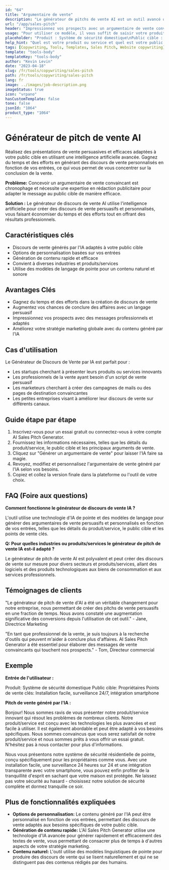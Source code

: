 ```yaml
---
id: "64"
title: "Argumentaire de vente"
description: "Le générateur de pitchs de vente AI est un outil avancé qui utilise l'intelligence artificielle pour vous aider à créer des pitchs de vente persuasifs et efficaces adaptés à votre public cible. Il vous fait gagner du temps et des efforts en générant des pitchs de vente personnalisés en fonction de vos informations, vous permettant ainsi de vous concentrer sur la conclusion de l'affaire."
url: "/app/sales-pitch"
header: "Impressionnez vos prospects avec un argumentaire de vente convaincant créé par l'IA."
usage: "Pour utiliser ce modèle, il vous suffit de saisir votre produit ou service, votre public cible et vos principaux arguments de vente. Le générateur de pitch de vente IA créera alors un argumentaire de vente personnalisé, persuasif et efficace basé sur vos informations."
placeholder: "Produit : Système de sécurité domestique\nPublic cible : Propriétaires\nPoints de vente clés : Installation facile, surveillance 24/7, intégration smartphone"
help_hint: "Quel est votre produit ou service et quel est votre public cible ? Fournissez quelques points clés de vente et nous créerons une argumentation persuasive adaptée à votre public."
tags: [Copywriting, Tools, Templates, Sales Pitch, Website copywriting]
template: "tools-body"
templateKey: "tools-body"
author: "Kevin Levin"
date: "2023-04-18"
slug: /fr/tools/copywriting/sales-pitch
path: /fr/tools/copywriting/sales-pitch
lang: fr
image: ../images/job-description.png
imageStatus: true
icon: "vrpano"
hasCustomTemplate: false
tone: false
jsonId: "1064"
product_type: "1064"
---
```


# Générateur de pitch de vente AI

Réalisez des présentations de vente persuasives et efficaces adaptées à votre public cible en utilisant une intelligence artificielle avancée. Gagnez du temps et des efforts en générant des discours de vente personnalisés en fonction de vos entrées, ce qui vous permet de vous concentrer sur la conclusion de la vente.

**Problème:** Concevoir un argumentaire de vente convaincant est chronophage et nécessite une expertise en rédaction publicitaire pour adapter le message au public cible de manière efficace.

**Solution :** Le générateur de discours de vente AI utilise l'intelligence artificielle pour créer des discours de vente persuasifs et personnalisés, vous faisant économiser du temps et des efforts tout en offrant des résultats professionnels.

## Caractéristiques clés

- Discours de vente générés par l'IA adaptés à votre public cible
- Options de personnalisation basées sur vos entrées
- Génération de contenu rapide et efficace
- Convient à diverses industries et produits/services
- Utilise des modèles de langage de pointe pour un contenu naturel et sonore

## Avantages Clés

- Gagnez du temps et des efforts dans la création de discours de vente
- Augmentez vos chances de conclure des affaires avec un langage persuasif
- Impressionnez vos prospects avec des messages professionnels et adaptés
- Améliorez votre stratégie marketing globale avec du contenu généré par l'IA

## Cas d'utilisation

Le Générateur de Discours de Vente par IA est parfait pour :

- Les startups cherchant à présenter leurs produits ou services innovants
- Les professionnels de la vente ayant besoin d'un script de vente persuasif
- Les marketeurs cherchant à créer des campagnes de mails ou des pages de destination convaincantes
- Les petites entreprises visant à améliorer leur discours de vente sur différents canaux.

## Guide étape par étape

1. Inscrivez-vous pour un essai gratuit ou connectez-vous à votre compte AI Sales Pitch Generator.
2. Fournissez les informations nécessaires, telles que les détails du produit/service, le public cible et les principaux arguments de vente.
3. Cliquez sur "Générer un argumentaire de vente" pour laisser l'IA faire sa magie.
4. Revoyez, modifiez et personnalisez l'argumentaire de vente généré par l'IA selon vos besoins.
5. Copiez et collez la version finale dans la plateforme ou l'outil de votre choix.

## FAQ (Foire aux questions)

**Comment fonctionne le générateur de discours de vente IA ?**

L'outil utilise une technologie d'IA de pointe et des modèles de langage pour générer des argumentaires de vente persuasifs et personnalisés en fonction de vos entrées, telles que les détails du produit/service, le public cible et les points de vente clés.

**Q: Pour quelles industries ou produits/services le générateur de pitch de vente IA est-il adapté ?**

Le générateur de pitch de vente AI est polyvalent et peut créer des discours de vente sur mesure pour divers secteurs et produits/services, allant des logiciels et des produits technologiques aux biens de consommation et aux services professionnels.

## Témoignages de clients

"Le générateur de pitch de vente d'AI a été un véritable changement pour notre entreprise, nous permettant de créer des pitchs de vente persuasifs en une fraction de temps. Nous avons constaté une augmentation significative des conversions depuis l'utilisation de cet outil." - Jane, Directrice Marketing

"En tant que professionnel de la vente, je suis toujours à la recherche d'outils qui peuvent m'aider à conclure plus d'affaires. AI Sales Pitch Generator a été essentiel pour élaborer des messages de vente convaincants qui touchent nos prospects." - Tom, Directeur commercial

## Exemple

**Entrée de l'utilisateur :**

Produit: Système de sécurité domestique
Public cible: Propriétaires
Points de vente clés: Installation facile, surveillance 24/7, intégration smartphone

**Pitch de vente généré par l'IA :**

Bonjour! Nous sommes ravis de vous présenter notre produit/service innovant qui résout les problèmes de nombreux clients. Notre produit/service est conçu avec les technologies les plus avancées et est facile à utiliser. Il est également abordable et peut être adapté à vos besoins spécifiques. Nous sommes convaincus que vous serez satisfait de notre produit/service et nous sommes prêts à vous offrir un essai gratuit. N'hésitez pas à nous contacter pour plus d'informations.

Nous vous présentons notre système de sécurité résidentielle de pointe, conçu spécifiquement pour les propriétaires comme vous. Avec une installation facile, une surveillance 24 heures sur 24 et une intégration transparente avec votre smartphone, vous pouvez enfin profiter de la tranquillité d'esprit en sachant que votre maison est protégée. Ne laissez pas votre sécurité au hasard - choisissez notre solution de sécurité complète et dormez tranquille ce soir.

## Plus de fonctionnalités expliquées

- **Options de personnalisation:** Le contenu généré par l'IA peut être personnalisé en fonction de vos entrées, permettant des discours de vente adaptés aux besoins spécifiques de votre public cible.
- **Génération de contenu rapide:** L'AI Sales Pitch Generator utilise une technologie d'IA avancée pour générer rapidement et efficacement des textes de vente, vous permettant de consacrer plus de temps à d'autres aspects de votre stratégie marketing.
- **Contenu naturel:** L'outil utilise des modèles linguistiques de pointe pour produire des discours de vente qui se lisent naturellement et qui ne se distinguent pas des contenus rédigés par des humains.
